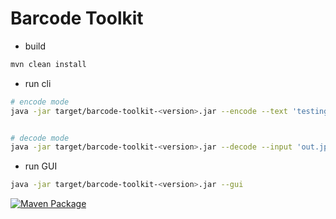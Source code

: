 # Barcode Toolkit

- build

```sh
mvn clean install
```

- run cli

```sh
# encode mode
java -jar target/barcode-toolkit-<version>.jar --encode --text 'testing ...' --output 'out.jpg'


# decode mode
java -jar target/barcode-toolkit-<version>.jar --decode --input 'out.jpg'
```

- run GUI

```sh
java -jar target/barcode-toolkit-<version>.jar --gui
```

[![Maven Package](https://github.com/minfaatong/barcode-toolkit/actions/workflows/maven-publish.yml/badge.svg)](https://github.com/minfaatong/barcode-toolkit/actions/workflows/maven-publish.yml)

